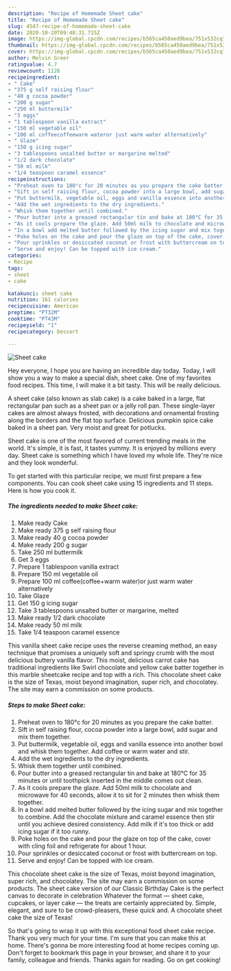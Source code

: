```yaml
---
description: "Recipe of Homemade Sheet cake"
title: "Recipe of Homemade Sheet cake"
slug: 4547-recipe-of-homemade-sheet-cake
date: 2020-10-20T09:48:31.715Z
image: https://img-global.cpcdn.com/recipes/b565ca450aed9bea/751x532cq70/sheet-cake-recipe-main-photo.jpg
thumbnail: https://img-global.cpcdn.com/recipes/b565ca450aed9bea/751x532cq70/sheet-cake-recipe-main-photo.jpg
cover: https://img-global.cpcdn.com/recipes/b565ca450aed9bea/751x532cq70/sheet-cake-recipe-main-photo.jpg
author: Melvin Greer
ratingvalue: 4.7
reviewcount: 1126
recipeingredient:
- " Cake"
- "375 g self raising flour"
- "40 g cocoa powder"
- "200 g sugar"
- "250 ml buttermilk"
- "3 eggs"
- "1 tablespoon vanilla extract"
- "150 ml vegetable oil"
- "100 ml coffeecoffeewarm wateror just warm water alternatively"
- " Glaze"
- "150 g icing sugar"
- "3 tablespoons unsalted butter or margarine melted"
- "1/2 dark chocolate"
- "50 ml milk"
- "1/4 teaspoon caramel essence"
recipeinstructions:
- "Preheat oven to 180°c for 20 minutes as you prepare the cake batter."
- "Sift in self raising flour, cocoa powder into a large bowl, add sugar and mix them together."
- "Put buttermilk, vegetable oil, eggs and vanilla essence into another bowl and whisk them together. Add coffee or warm water and stir."
- "Add the wet ingredients to the dry ingredients."
- "Whisk them together until combined."
- "Pour butter into a greased rectangular tin and bake at 180°C for 35 minutes or until toothpick inserted in the middle comes out clean."
- "As it cools prepare the glaze. Add 50ml milk to chocolate and microwave for 40 seconds, allow it to sit for 2 minutes then whisk them together."
- "In a bowl add melted butter followed by the icing sugar and mix together to combine. Add the chocolate mixture and caramel essence then stir until you achieve desired consistency. Add milk if it&#39;s too thick or add icing sugar if it too runny."
- "Poke holes on the cake and pour the glaze on top of the cake, cover with cling foil and refrigerate for about 1 hour."
- "Pour sprinkles or desiccated coconut or frost with buttercream on top."
- "Serve and enjoy! Can be topped with ice cream."
categories:
- Recipe
tags:
- sheet
- cake

katakunci: sheet cake 
nutrition: 161 calories
recipecuisine: American
preptime: "PT32M"
cooktime: "PT43M"
recipeyield: "1"
recipecategory: Dessert

---
```



![Sheet cake](https://img-global.cpcdn.com/recipes/b565ca450aed9bea/751x532cq70/sheet-cake-recipe-main-photo.jpg)

Hey everyone, I hope you are having an incredible day today. Today, I will show you a way to make a special dish, sheet cake. One of my favorites food recipes. This time, I will make it a bit tasty. This will be really delicious.

A sheet cake (also known as slab cake) is a cake baked in a large, flat rectangular pan such as a sheet pan or a jelly roll pan. These single-layer cakes are almost always frosted, with decorations and ornamental frosting along the borders and the flat top surface. Delicious pumpkin spice cake baked in a sheet pan. Very moist and great for potlucks.

Sheet cake is one of the most favored of current trending meals in the world. It's simple, it is fast, it tastes yummy. It is enjoyed by millions every day. Sheet cake is something which I have loved my whole life. They're nice and they look wonderful.


To get started with this particular recipe, we must first prepare a few components. You can cook sheet cake using 15 ingredients and 11 steps. Here is how you cook it.

<!--inarticleads1-->

##### The ingredients needed to make Sheet cake:

1. Make ready  Cake
1. Make ready 375 g self raising flour
1. Make ready 40 g cocoa powder
1. Make ready 200 g sugar
1. Take 250 ml buttermilk
1. Get 3 eggs
1. Prepare 1 tablespoon vanilla extract
1. Prepare 150 ml vegetable oil
1. Prepare 100 ml coffee(coffee+warm water)or just warm water alternatively
1. Take  Glaze
1. Get 150 g icing sugar
1. Take 3 tablespoons unsalted butter or margarine, melted
1. Make ready 1/2 dark chocolate
1. Make ready 50 ml milk
1. Take 1/4 teaspoon caramel essence


This vanilla sheet cake recipe uses the reverse creaming method, an easy technique that promises a uniquely soft and springy crumb with the most delicious buttery vanilla flavor. This moist, delicious carrot cake has traditional ingredients like Swirl chocolate and yellow cake batter together in this marble sheetcake recipe and top with a rich. This chocolate sheet cake is the size of Texas, moist beyond imagination, super rich, and chocolatey. The site may earn a commission on some products. 

<!--inarticleads2-->

##### Steps to make Sheet cake:

1. Preheat oven to 180°c for 20 minutes as you prepare the cake batter.
1. Sift in self raising flour, cocoa powder into a large bowl, add sugar and mix them together.
1. Put buttermilk, vegetable oil, eggs and vanilla essence into another bowl and whisk them together. Add coffee or warm water and stir.
1. Add the wet ingredients to the dry ingredients.
1. Whisk them together until combined.
1. Pour butter into a greased rectangular tin and bake at 180°C for 35 minutes or until toothpick inserted in the middle comes out clean.
1. As it cools prepare the glaze. Add 50ml milk to chocolate and microwave for 40 seconds, allow it to sit for 2 minutes then whisk them together.
1. In a bowl add melted butter followed by the icing sugar and mix together to combine. Add the chocolate mixture and caramel essence then stir until you achieve desired consistency. Add milk if it&#39;s too thick or add icing sugar if it too runny.
1. Poke holes on the cake and pour the glaze on top of the cake, cover with cling foil and refrigerate for about 1 hour.
1. Pour sprinkles or desiccated coconut or frost with buttercream on top.
1. Serve and enjoy! Can be topped with ice cream.


This chocolate sheet cake is the size of Texas, moist beyond imagination, super rich, and chocolatey. The site may earn a commission on some products. The sheet cake version of our Classic Birthday Cake is the perfect canvas to decorate in celebration Whatever the format — sheet cake, cupcakes, or layer cake — the treats are certainly appreciated by. Simple, elegant, and sure to be crowd-pleasers, these quick and. A chocolate sheet cake the size of Texas! 

So that's going to wrap it up with this exceptional food sheet cake recipe. Thank you very much for your time. I'm sure that you can make this at home. There's gonna be more interesting food at home recipes coming up. Don't forget to bookmark this page in your browser, and share it to your family, colleague and friends. Thanks again for reading. Go on get cooking!
